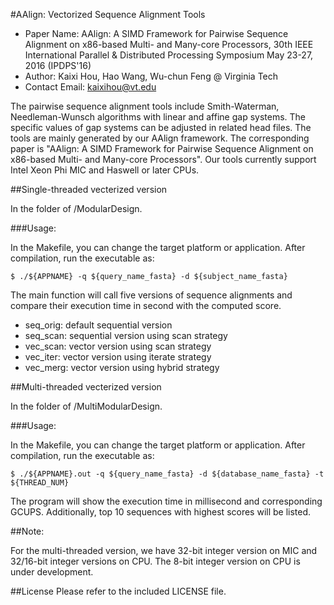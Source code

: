 #AAlign: Vectorized Sequence Alignment Tools

* Paper Name: AAlign: A SIMD Framework for Pairwise Sequence Alignment on x86-based Multi- and Many-core Processors, 30th IEEE International Parallel & Distributed Processing Symposium May 23-27, 2016 (IPDPS'16)
* Author: Kaixi Hou, Hao Wang, Wu-chun Feng @ Virginia Tech
* Contact Email: kaixihou@vt.edu

The pairwise sequence alignment tools include Smith-Waterman, Needleman-Wunsch algorithms with linear and affine gap systems. The specific values of gap systems can be adjusted in related head files. The tools are mainly generated by our AAlign framework. The corresponding paper is "AAlign: A SIMD Framework for Pairwise Sequence Alignment on x86-based Multi- and Many-core Processors". Our tools currently support Intel Xeon Phi MIC and Haswell or later CPUs.

##Single-threaded vecterized version 

In the folder of /ModularDesign.

###Usage:

In the Makefile, you can change the target platform or application. After compilation, run the executable as:
```
$ ./${APPNAME} -q ${query_name_fasta} -d ${subject_name_fasta} 
```
The main function will call five versions of sequence alignments and compare their execution time in second with the computed score.
* seq_orig: default sequential version
* seq_scan: sequential version using scan strategy
* vec_scan: vector version using scan strategy
* vec_iter: vector version using iterate strategy
* vec_merg: vector version using hybrid strategy

##Multi-threaded vecterized version 

In the folder of /MultiModularDesign.

###Usage:

In the Makefile, you can change the target platform or application. After compilation, run the executable as:
```
$ ./${APPNAME}.out -q ${query_name_fasta} -d ${database_name_fasta} -t ${THREAD_NUM}
```
The program will show the execution time in millisecond and corresponding GCUPS. Additionally, top 10 sequences with highest scores will be listed.

##Note:

For the multi-threaded version, we have 32-bit integer version on MIC and 32/16-bit integer versions on CPU. The 8-bit integer version on CPU is under development.

##License
Please refer to the included LICENSE file.
